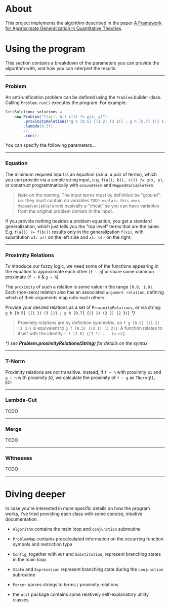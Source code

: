 # About
This project implements the algorithm described in the paper 
[A Framework for Approximate Generalization in Quantitative Theories](https://doi.org/10.1007/978-3-031-10769-6_34).

# Using the program
This section contains a breakdown of the parameters you can provide the algorithm with, and how you can interpret the results.

---
### Problem
An anti-unification problem can be defined using the `Problem` builder class.
Calling `Problem.run()` executes the program. For example:

```Java
Set<Solution> solutions =
    new Problem("f(a(), b() c()) ?= g(x, y)")
        .proximityRelations("g h [0.5] {(1 2) (3 1)} ; g h [0.7] {(1 1) (2 2) (2 3)}")
        .lambda(0.5f)
        // ...
        .run();
```
You can specify the following parameters... 

---
### Equation
The minimum required input is an equation (a.k.a. a pair of terms),
which you can provide via a simple string input, e.g. `f(a(), b(), c()) ?= g(x, y)`,
or construct programmatically with `GroundTerm` and `MappedVariableTerm`.

> *Note on the naming:* The input terms must by definition be "ground", i.e. they must contain no variables `TODO explain this more`.
> `MappedVariableTerm` is basically a "cheat" so you can have variables from the original problem domain in the input.

If you provide nothing besides a problem equation, you get a standard generalization,
which just tells you the "top level" terms that are the same.
<br>
E.g. `f(a()) ?= f(b())` results only in the generalization `f(x1)`,
with substitution `x1: a()` on the left side and `x1: b()` on the right.

---
### Proximity Relations
To introduce our fuzzy logic, we need some of the functions appearing in the equation to approximate each other (`f ~ g`)
or share some common proximate (`f ~ h` & `g ~ h`).

The `proximity` of such a relation is some value in the range `[0.0, 1.0]`.
<br> Each (non-zero) relation also has an associated `argument relation`, defining which of their arguments map onto each others'.

Provide your desired relations as a set of `ProximityRelations`, or via string:
<br> `g h [0.5] {(1 2) (3 1)} ; g h [0.7] {(1 1) (2 2) (2 3)}` _*)_

> Proximity relations are by definition symmetric, so `f g [0.5] {(1 2) (2 3)}` is equivalent to `g f [0.5] {(2 1) (3 2)}`.
> A function relates to itself with the identity `f f [1.0] {(1 1) ... (n n)}`.

_*) see ***Problem.proximityRelations(String)*** for details on the syntax_

---
### T-Norm
Proximity relations are not transitive. Instead, if `f ~ h` with proximity `β1` and `g ~ h` with proximity `β2`,
we calculate the proximity of `f ~ g` as `TNorm(β1, β2)`

---
### Lambda-Cut
TODO

---
### Merge
TODO

---
### Witnesses
TODO

---
# Diving deeper
In case you're interested in more specific details on how the program works,
I've tried providing each class with some concise, intuitive documentation.

- `Algorithm` contains the main loop and `conjunction` subroutine
- `ProblemMap` contains precalculated information on the occurring function symbols and restriction type
- `Config`, together with `AUT` and `Substitution`, represent branching states in the main loop
- `State` and `Expresssion` represent branching state during the `conjunction` subroutine
- `Parser` parses strings to terms / proximity relations
- the `util` package contains some relatively self-explanatory utility classes

  [//]: # "TODO"
